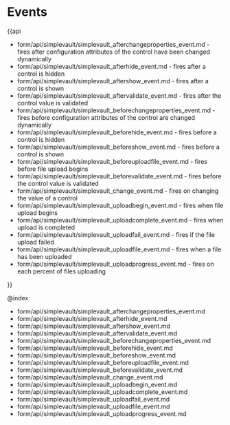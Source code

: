 Events
==========

{{api
- form/api/simplevault/simplevault_afterchangeproperties_event.md - fires after configuration attributes of the control have been changed dynamically
- form/api/simplevault/simplevault_afterhide_event.md - fires after a control is hidden
- form/api/simplevault/simplevault_aftershow_event.md - fires after a control is shown
- form/api/simplevault/simplevault_aftervalidate_event.md - fires after the control value is validated
- form/api/simplevault/simplevault_beforechangeproperties_event.md - fires before configuration attributes of the control are changed dynamically
- form/api/simplevault/simplevault_beforehide_event.md - fires before a control is hidden
- form/api/simplevault/simplevault_beforeshow_event.md - fires before a control is shown
- form/api/simplevault/simplevault_beforeuploadfile_event.md - fires before file upload begins
- form/api/simplevault/simplevault_beforevalidate_event.md - fires before the control value is validated
- form/api/simplevault/simplevault_change_event.md - fires on changing the value of a control
- form/api/simplevault/simplevault_uploadbegin_event.md - fires when file upload begins
- form/api/simplevault/simplevault_uploadcomplete_event.md - fires when upload is completed
- form/api/simplevault/simplevault_uploadfail_event.md - fires if the file upload failed
- form/api/simplevault/simplevault_uploadfile_event.md - fires when a file has been uploaded
- form/api/simplevault/simplevault_uploadprogress_event.md - fires on each percent of files uploading

}}
    
@index:
- form/api/simplevault/simplevault_afterchangeproperties_event.md
- form/api/simplevault/simplevault_afterhide_event.md
- form/api/simplevault/simplevault_aftershow_event.md
- form/api/simplevault/simplevault_aftervalidate_event.md
- form/api/simplevault/simplevault_beforechangeproperties_event.md
- form/api/simplevault/simplevault_beforehide_event.md
- form/api/simplevault/simplevault_beforeshow_event.md
- form/api/simplevault/simplevault_beforeuploadfile_event.md
- form/api/simplevault/simplevault_beforevalidate_event.md
- form/api/simplevault/simplevault_change_event.md
- form/api/simplevault/simplevault_uploadbegin_event.md
- form/api/simplevault/simplevault_uploadcomplete_event.md
- form/api/simplevault/simplevault_uploadfail_event.md
- form/api/simplevault/simplevault_uploadfile_event.md
- form/api/simplevault/simplevault_uploadprogress_event.md
